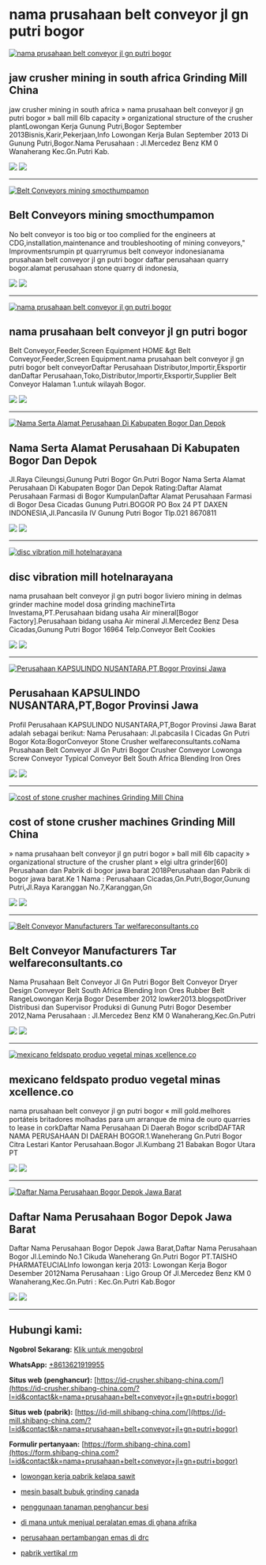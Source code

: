 # nama prusahaan belt conveyor jl gn putri bogor

<a href="https://swt.shibang-china.com/?l=id&img&k=nama+prusahaan+belt+conveyor+jl+gn+putri+bogor" target="_blank">![nama prusahaan belt conveyor jl gn putri bogor](http://static.shibang-china.com/all-800x300/1090.jpg)</a>

## jaw crusher mining in south africa Grinding Mill China
jaw crusher mining in south africa » nama prusahaan belt conveyor jl gn putri bogor » ball mill 6lb capacity » organizational structure of the crusher plantLowongan Kerja Gunung Putri,Bogor September 2013Bisnis,Karir,Pekerjaan,Info Lowongan Kerja Bulan September 2013 Di Gunung Putri,Bogor.Nama Perusahaan : Jl.Mercedez Benz KM 0 Wanaherang Kec.Gn.Putri Kab.


<a href="https://whatsapp.shibangsoft.com/WhatsApp.php" target="_blank" title="WhatsApp">![](http://static.shibang-china.com/icon/whatsapp.png)</a> <a href="https://swt.shibang-china.com/?l=id&icon&k=nama+prusahaan+belt+conveyor+jl+gn+putri+bogor" target="_blank">![](http://static.shibang-china.com/icon/chat-id.png)</a>

---

<a href="https://swt.shibang-china.com/?l=id&img&k=nama+prusahaan+belt+conveyor+jl+gn+putri+bogor" target="_blank">![Belt Conveyors mining smocthumpamon](http://static.shibang-china.com/all-800x300/868.jpg)</a>

## Belt Conveyors mining smocthumpamon
No belt conveyor is too big or too complied for the engineers at CDG,installation,maintenance and troubleshooting of mining conveyors," Improvmentsrumpin pt quarryrumus belt conveyor indonesianama prusahaan belt conveyor jl gn putri bogor daftar perusahaan quarry bogor.alamat perusahaan stone quarry di indonesia,


<a href="https://whatsapp.shibangsoft.com/WhatsApp.php" target="_blank" title="WhatsApp">![](http://static.shibang-china.com/icon/whatsapp.png)</a> <a href="https://swt.shibang-china.com/?l=id&icon&k=nama+prusahaan+belt+conveyor+jl+gn+putri+bogor" target="_blank">![](http://static.shibang-china.com/icon/chat-id.png)</a>

---

<a href="https://swt.shibang-china.com/?l=id&img&k=nama+prusahaan+belt+conveyor+jl+gn+putri+bogor" target="_blank">![nama prusahaan belt conveyor jl gn putri bogor](http://static.shibang-china.com/all-800x300/195.jpg)</a>

## nama prusahaan belt conveyor jl gn putri bogor
Belt Conveyor,Feeder,Screen Equipment HOME &gt Belt Conveyor,Feeder,Screen Equipment.nama prusahaan belt conveyor jl gn putri bogor belt conveyorDaftar Perusahaan Distributor,Importir,Eksportir danDaftar Perusahaan,Toko,Distributor,Importir,Eksportir,Supplier Belt Conveyor Halaman 1.untuk wilayah Bogor.


<a href="https://whatsapp.shibangsoft.com/WhatsApp.php" target="_blank" title="WhatsApp">![](http://static.shibang-china.com/icon/whatsapp.png)</a> <a href="https://swt.shibang-china.com/?l=id&icon&k=nama+prusahaan+belt+conveyor+jl+gn+putri+bogor" target="_blank">![](http://static.shibang-china.com/icon/chat-id.png)</a>

---

<a href="https://swt.shibang-china.com/?l=id&img&k=nama+prusahaan+belt+conveyor+jl+gn+putri+bogor" target="_blank">![Nama Serta Alamat Perusahaan Di Kabupaten Bogor Dan Depok](http://static.shibang-china.com/all-800x300/589.jpg)</a>

## Nama Serta Alamat Perusahaan Di Kabupaten Bogor Dan Depok
Jl.Raya Cileungsi,Gunung Putri Bogor Gn.Putri Bogor Nama Serta Alamat Perusahaan Di Kabupaten Bogor Dan Depok Rating:Daftar Alamat Perusahaan Farmasi di Bogor KumpulanDaftar Alamat Perusahaan Farmasi di Bogor Desa Cicadas Gunung Putri.BOGOR PO Box 24 PT DAXEN INDONESIA,Jl.Pancasila IV Gunung Putri Bogor Tlp.021 8670811


<a href="https://whatsapp.shibangsoft.com/WhatsApp.php" target="_blank" title="WhatsApp">![](http://static.shibang-china.com/icon/whatsapp.png)</a> <a href="https://swt.shibang-china.com/?l=id&icon&k=nama+prusahaan+belt+conveyor+jl+gn+putri+bogor" target="_blank">![](http://static.shibang-china.com/icon/chat-id.png)</a>

---

<a href="https://swt.shibang-china.com/?l=id&img&k=nama+prusahaan+belt+conveyor+jl+gn+putri+bogor" target="_blank">![disc vibration mill hotelnarayana](http://static.shibang-china.com/all-800x300/181.jpg)</a>

## disc vibration mill hotelnarayana
nama prusahaan belt conveyor jl gn putri bogor liviero mining in delmas grinder machine model dosa grinding machineTirta Investama,PT.Perusahaan bidang usaha Air mineral[Bogor Factory].Perusahaan bidang usaha Air mineral Jl.Mercedez Benz Desa Cicadas,Gunung Putri Bogor 16964 Telp.Conveyor Belt Cookies


<a href="https://whatsapp.shibangsoft.com/WhatsApp.php" target="_blank" title="WhatsApp">![](http://static.shibang-china.com/icon/whatsapp.png)</a> <a href="https://swt.shibang-china.com/?l=id&icon&k=nama+prusahaan+belt+conveyor+jl+gn+putri+bogor" target="_blank">![](http://static.shibang-china.com/icon/chat-id.png)</a>

---

<a href="https://swt.shibang-china.com/?l=id&img&k=nama+prusahaan+belt+conveyor+jl+gn+putri+bogor" target="_blank">![Perusahaan KAPSULINDO NUSANTARA,PT,Bogor Provinsi Jawa](http://static.shibang-china.com/all-800x300/774.jpg)</a>

## Perusahaan KAPSULINDO NUSANTARA,PT,Bogor Provinsi Jawa
Profil Perusahaan KAPSULINDO NUSANTARA,PT,Bogor Provinsi Jawa Barat adalah sebagai berikut: Nama Perusahaan: Jl.pabcasila I Cicadas Gn Putri Bogor Kota:BogorConveyor Stone Crusher welfareconsultants.coNama Prusahaan Belt Conveyor Jl Gn Putri Bogor Crusher Conveyor Lowonga Screw Conveyor Typical Conveyor Belt South Africa Blending Iron Ores


<a href="https://whatsapp.shibangsoft.com/WhatsApp.php" target="_blank" title="WhatsApp">![](http://static.shibang-china.com/icon/whatsapp.png)</a> <a href="https://swt.shibang-china.com/?l=id&icon&k=nama+prusahaan+belt+conveyor+jl+gn+putri+bogor" target="_blank">![](http://static.shibang-china.com/icon/chat-id.png)</a>

---

<a href="https://swt.shibang-china.com/?l=id&img&k=nama+prusahaan+belt+conveyor+jl+gn+putri+bogor" target="_blank">![cost of stone crusher machines Grinding Mill China](http://static.shibang-china.com/all-800x300/178.jpg)</a>

## cost of stone crusher machines Grinding Mill China
» nama prusahaan belt conveyor jl gn putri bogor » ball mill 6lb capacity » organizational structure of the crusher plant » elgi ultra grinder[60] Perusahaan dan Pabrik di bogor jawa barat 2018Perusahaan dan Pabrik di bogor jawa barat.Ke 1 Nama : Perusahaan Cicadas,Gn.Putri,Bogor,Gunung Putri,Jl.Raya Karanggan No.7,Karanggan,Gn


<a href="https://whatsapp.shibangsoft.com/WhatsApp.php" target="_blank" title="WhatsApp">![](http://static.shibang-china.com/icon/whatsapp.png)</a> <a href="https://swt.shibang-china.com/?l=id&icon&k=nama+prusahaan+belt+conveyor+jl+gn+putri+bogor" target="_blank">![](http://static.shibang-china.com/icon/chat-id.png)</a>

---

<a href="https://swt.shibang-china.com/?l=id&img&k=nama+prusahaan+belt+conveyor+jl+gn+putri+bogor" target="_blank">![Belt Conveyor Manufacturers Tar welfareconsultants.co](http://static.shibang-china.com/all-800x300/246.jpg)</a>

## Belt Conveyor Manufacturers Tar welfareconsultants.co
Nama Prusahaan Belt Conveyor Jl Gn Putri Bogor Belt Conveyor Dryer Design Conveyor Belt South Africa Blending Iron Ores Rubber Belt RangeLowongan Kerja Bogor Desember 2012 lowker2013.blogspotDriver Distribusi dan Supervisor Produksi di Gunung Putri Bogor Desember 2012,Nama Perusahaan : Jl.Mercedez Benz KM 0 Wanaherang,Kec.Gn.Putri


<a href="https://whatsapp.shibangsoft.com/WhatsApp.php" target="_blank" title="WhatsApp">![](http://static.shibang-china.com/icon/whatsapp.png)</a> <a href="https://swt.shibang-china.com/?l=id&icon&k=nama+prusahaan+belt+conveyor+jl+gn+putri+bogor" target="_blank">![](http://static.shibang-china.com/icon/chat-id.png)</a>

---

<a href="https://swt.shibang-china.com/?l=id&img&k=nama+prusahaan+belt+conveyor+jl+gn+putri+bogor" target="_blank">![mexicano feldspato produo vegetal minas xcellence.co](http://static.shibang-china.com/all-800x300/126.jpg)</a>

## mexicano feldspato produo vegetal minas xcellence.co
nama prusahaan belt conveyor jl gn putri bogor « mill gold.melhores portáteis britadores molhadas para um arranque de mina de ouro quarries to lease in corkDaftar Nama Perusahaan Di Daerah Bogor scribdDAFTAR NAMA PERUSAHAAN DI DAERAH BOGOR.1.Waneherang Gn.Putri Bogor Citra Lestari Kantor Perusahaan.Bogor Jl.Kumbang 21 Babakan Bogor Utara PT


<a href="https://whatsapp.shibangsoft.com/WhatsApp.php" target="_blank" title="WhatsApp">![](http://static.shibang-china.com/icon/whatsapp.png)</a> <a href="https://swt.shibang-china.com/?l=id&icon&k=nama+prusahaan+belt+conveyor+jl+gn+putri+bogor" target="_blank">![](http://static.shibang-china.com/icon/chat-id.png)</a>

---

<a href="https://swt.shibang-china.com/?l=id&img&k=nama+prusahaan+belt+conveyor+jl+gn+putri+bogor" target="_blank">![Daftar Nama Perusahaan Bogor Depok Jawa Barat](http://static.shibang-china.com/all-800x300/1422.jpg)</a>

## Daftar Nama Perusahaan Bogor Depok Jawa Barat
Daftar Nama Perusahaan Bogor Depok Jawa Barat,Daftar Nama Perusahaan Bogor Jl.Lemindo No.1 Cikuda Waneherang Gn.Putri Bogor PT.TAISHO PHARMATEUCIALInfo lowongan kerja 2013: Lowongan Kerja Bogor Desember 2012Nama Perusahaan : Ligo Group Of Jl.Mercedez Benz KM 0 Wanaherang,Kec.Gn.Putri : Kec.Gn.Putri Kab.Bogor


<a href="https://whatsapp.shibangsoft.com/WhatsApp.php" target="_blank" title="WhatsApp">![](http://static.shibang-china.com/icon/whatsapp.png)</a> <a href="https://swt.shibang-china.com/?l=id&icon&k=nama+prusahaan+belt+conveyor+jl+gn+putri+bogor" target="_blank">![](http://static.shibang-china.com/icon/chat-id.png)</a>

---
## Hubungi kami:

**Ngobrol Sekarang:** [Klik untuk mengobrol](https://swt.shibang-china.com?l=id&contact&k=nama+prusahaan+belt+conveyor+jl+gn+putri+bogor)

**WhatsApp:**  [+8613621919955](https://whatsapp.shibangsoft.com/WhatsApp.php)

**Situs web (penghancur):** [https://id-crusher.shibang-china.com/](https://id-crusher.shibang-china.com/?l=id&contact&k=nama+prusahaan+belt+conveyor+jl+gn+putri+bogor)

**Situs web (pabrik):** [https://id-mill.shibang-china.com/](https://id-mill.shibang-china.com/?l=id&contact&k=nama+prusahaan+belt+conveyor+jl+gn+putri+bogor)

**Formulir pertanyaan:** [https://form.shibang-china.com](https://form.shibang-china.com?l=id&contact&k=nama+prusahaan+belt+conveyor+jl+gn+putri+bogor)

* [lowongan kerja pabrik kelapa sawit](../32/lowongan%20kerja%20pabrik%20kelapa%20sawit.md)

* [mesin basalt bubuk grinding canada](../32/mesin%20basalt%20bubuk%20grinding%20canada.md)

* [penggunaan tanaman penghancur besi](../37/penggunaan%20tanaman%20penghancur%20besi.md)

* [di mana untuk menjual peralatan emas di ghana afrika](../40/di%20mana%20untuk%20menjual%20peralatan%20emas%20di%20ghana%20afrika.md)

* [perusahaan pertambangan emas di drc](../33/perusahaan%20pertambangan%20emas%20di%20drc.md)

* [pabrik vertikal rm](../38/pabrik%20vertikal%20rm.md)